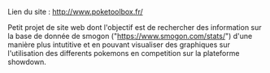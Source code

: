 Lien du site : http://www.poketoolbox.fr/

Petit projet de site web dont l'objectif est de rechercher des information sur la base de donnée de smogon ("https://www.smogon.com/stats/") d'une manière plus intutitive et en pouvant visualiser des graphiques sur l'utilisation des differents pokemons en competition sur la plateforme showdown.
